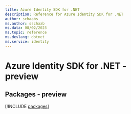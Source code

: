 ```yaml
---
title: Azure Identity SDK for .NET
description: Reference for Azure Identity SDK for .NET
author: schaabs
ms.author: sschaab
ms.data: 08/02/2023
ms.topic: reference
ms.devlang: dotnet
ms.service: identity
---
```

# Azure Identity SDK for .NET - preview
## Packages - preview
[!INCLUDE [packages](identity-index.md)]